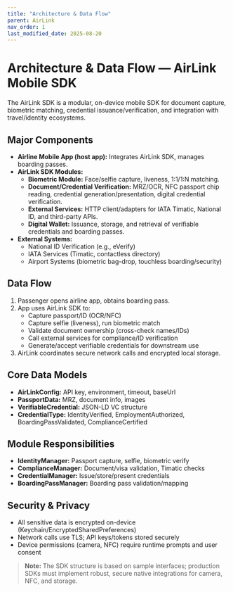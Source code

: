 ```yaml
---
title: "Architecture & Data Flow"
parent: AirLink
nav_order: 1
last_modified_date: 2025-08-20
---
```


# Architecture & Data Flow — AirLink Mobile SDK

The AirLink SDK is a modular, on-device mobile SDK for document capture, biometric matching, credential issuance/verification, and integration with travel/identity ecosystems.

## Major Components
- **Airline Mobile App (host app):** Integrates AirLink SDK, manages boarding passes.
- **AirLink SDK Modules:**
  - **Biometric Module:** Face/selfie capture, liveness, 1:1/1:N matching.
  - **Document/Credential Verification:** MRZ/OCR, NFC passport chip reading, credential generation/presentation, digital credential verification.
  - **External Services:** HTTP client/adapters for IATA Timatic, National ID, and third-party APIs.
  - **Digital Wallet:** Issuance, storage, and retrieval of verifiable credentials and boarding passes.
- **External Systems:**
  - National ID Verification (e.g., eVerify)
  - IATA Services (Timatic, contactless directory)
  - Airport Systems (biometric bag-drop, touchless boarding/security)

## Data Flow
1. Passenger opens airline app, obtains boarding pass.
2. App uses AirLink SDK to:
   - Capture passport/ID (OCR/NFC)
   - Capture selfie (liveness), run biometric match
   - Validate document ownership (cross-check names/IDs)
   - Call external services for compliance/ID verification
   - Generate/accept verifiable credentials for downstream use
3. AirLink coordinates secure network calls and encrypted local storage.

## Core Data Models
- **AirLinkConfig:** API key, environment, timeout, baseUrl
- **PassportData:** MRZ, document info, images
- **VerifiableCredential:** JSON-LD VC structure
- **CredentialType:** IdentityVerified, EmploymentAuthorized, BoardingPassValidated, ComplianceCertified

## Module Responsibilities
- **IdentityManager:** Passport capture, selfie, biometric verify
- **ComplianceManager:** Document/visa validation, Timatic checks
- **CredentialManager:** Issue/store/present credentials
- **BoardingPassManager:** Boarding pass validation/mapping

## Security & Privacy
- All sensitive data is encrypted on-device (Keychain/EncryptedSharedPreferences)
- Network calls use TLS; API keys/tokens stored securely
- Device permissions (camera, NFC) require runtime prompts and user consent

> **Note:** The SDK structure is based on sample interfaces; production SDKs must implement robust, secure native integrations for camera, NFC, and storage.
